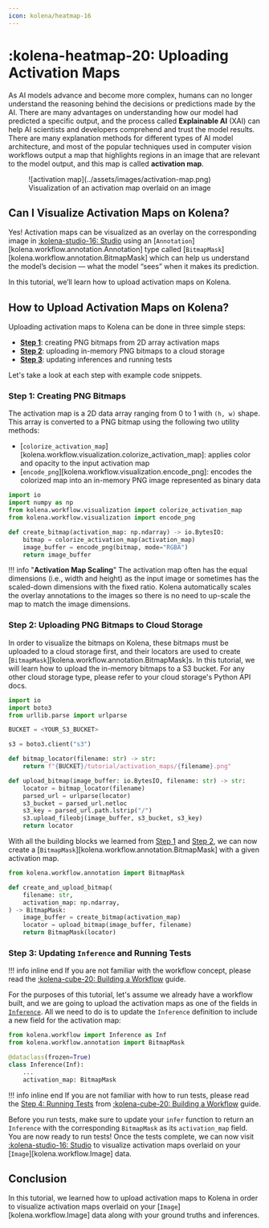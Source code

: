 ```yaml
---
icon: kolena/heatmap-16
---
```


# :kolena-heatmap-20: Uploading Activation Maps

As AI models advance and become more complex, humans can no longer understand the reasoning behind the decisions or
predictions made by the AI. There are many advantages on understanding how our model had predicted a specific output,
and the process called **Explainable AI** (XAI) can help AI scientists and developers comprehend and trust the model
results. There are many explanation methods for different types of AI model architecture, and most of the popular
techniques used in computer vision workflows output a map that highlights regions in an image that are relevant to the
model output, and this map is called **activation map**.

<figure markdown>
  ![activation map](../assets/images/activation-map.png)
  <figcaption markdown>Visualization of an activation map overlaid on an image</figcaption>
</figure>

## Can I Visualize Activation Maps on Kolena?

Yes! Activation maps can be visualized as an overlay on the corresponding image in
[:kolena-studio-16: Studio](https://app.kolena.io/redirect/studio) using an
[`Annotation`][kolena.workflow.annotation.Annotation] type called [`BitmapMask`][kolena.workflow.annotation.BitmapMask]
which can help us understand the model’s decision — what the model “sees” when it makes its prediction.

In this tutorial, we’ll learn how to upload activation maps on Kolena.

## How to Upload Activation Maps on Kolena?

Uploading activation maps to Kolena can be done in three simple steps:

- [**Step 1**](#step-1-creating-png-bitmaps): creating PNG bitmaps from 2D array activation maps
- [**Step 2**](#step-2-uploading-png-bitmaps-to-cloud-storage): uploading in-memory PNG bitmaps to a cloud storage
- [**Step 3**](#step-3-updating-inference-and-running-tests): updating inferences and running tests

Let's take a look at each step with example code snippets.

### Step 1: Creating PNG Bitmaps

The activation map is a 2D data array ranging from 0 to 1 with `(h, w)` shape. This array is converted to a PNG bitmap
using the following two utility methods:

- [`colorize_activation_map`][kolena.workflow.visualization.colorize_activation_map]: applies color and opacity to the input activation map
- [`encode_png`][kolena.workflow.visualization.encode_png]: encodes the colorized map into an in-memory PNG image represented as binary data

```python
import io
import numpy as np
from kolena.workflow.visualization import colorize_activation_map
from kolena.workflow.visualization import encode_png

def create_bitmap(activation_map: np.ndarray) -> io.BytesIO:
    bitmap = colorize_activation_map(activation_map)
    image_buffer = encode_png(bitmap, mode="RGBA")
    return image_buffer
```

!!! info "**Activation Map Scaling**"
    The activation map often has the equal dimensions (i.e., width and height) as the input image or sometimes has the
    scaled-down dimensions with the fixed ratio. Kolena automatically scales the overlay annotations to the images so
    there is no need to up-scale the map to match the image dimensions.

### Step 2: Uploading PNG Bitmaps to Cloud Storage

In order to visualize the bitmaps on Kolena, these bitmaps must be uploaded to a cloud storage first, and their locators
are used to create [`BitmapMask`][kolena.workflow.annotation.BitmapMask]s. In this tutorial, we will learn how to upload
the in-memory bitmaps to a S3 bucket. For any other cloud storage type, please refer to your cloud storage's Python
API docs.

```python
import io
import boto3
from urllib.parse import urlparse

BUCKET = <YOUR_S3_BUCKET>

s3 = boto3.client("s3")

def bitmap_locator(filename: str) -> str:
    return f"{BUCKET}/tutorial/activation_maps/{filename}.png"

def upload_bitmap(image_buffer: io.BytesIO, filename: str) -> str:
    locator = bitmap_locator(filename)
    parsed_url = urlparse(locator)
    s3_bucket = parsed_url.netloc
    s3_key = parsed_url.path.lstrip("/")
    s3.upload_fileobj(image_buffer, s3_bucket, s3_key)
    return locator
```

With all the building blocks we learned from [Step 1](#step-1-creating-png-bitmaps) and
[Step 2](#step-2-uploading-png-bitmaps-to-cloud), we can now create a
[`BitmapMask`][kolena.workflow.annotation.BitmapMask] with a given activation map.

```python
from kolena.workflow.annotation import BitmapMask

def create_and_upload_bitmap(
    filename: str,
    activation_map: np.ndarray,
) -> BitmapMask:
    image_buffer = create_bitmap(activation_map)
    locator = upload_bitmap(image_buffer, filename)
    return BitmapMask(locator)
```

### Step 3: Updating `Inference` and Running Tests

!!! info inline end
    If you are not familiar with the workflow concept, please read the
    [:kolena-cube-20: Building a Workflow](https://docs.kolena.io/building-a-workflow) guide.

For the purposes of this tutorial, let's assume we already have a workflow built, and we are going to upload
the activation maps as one of the fields in [`Inference`](https://docs.kolena.io/building-a-workflow/#inference-type).
All we need to do is to update the `Inference` definition to include a new field for the activation map:

```python
from kolena.workflow import Inference as Inf
from kolena.workflow.annotation import BitmapMask

@dataclass(frozen=True)
class Inference(Inf):
    ...
    activation_map: BitmapMask
```

!!! info inline end
    If you are not familiar with how to run tests, please read the
    [Step 4: Running Tests](https://docs.kolena.io/building-a-workflow/#step-4-running-tests)
    from [:kolena-cube-20: Building a Workflow](https://docs.kolena.io/building-a-workflow) guide.

Before you run tests, make sure to update your `infer` function to return an `Inference` with the corresponding
`BitmapMask` as its `activation_map` field. You are now ready to run tests! Once the tests complete, we can now visit
[:kolena-studio-16: Studio](https://app.kolena.io/redirect/studio) to visualize activation maps overlaid on your
[`Image`][kolena.workflow.Image] data.

## Conclusion
In this tutorial, we learned how to upload activation maps to Kolena in order to visualize activation maps
overlaid on your [`Image`][kolena.workflow.Image] data along with your ground truths and inferences.
